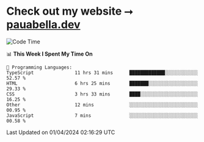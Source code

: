 # Check out my website ⭢ [pauabella.dev](https://pauabella.dev)

<!--START_SECTION:waka-->
![Code Time](http://img.shields.io/badge/Code%20Time-3%2C161%20hrs%2048%20mins-blue)

📊 **This Week I Spent My Time On** 

```text
💬 Programming Languages: 
TypeScript               11 hrs 31 mins      █████████████░░░░░░░░░░░░   52.57 % 
HTML                     6 hrs 25 mins       ███████░░░░░░░░░░░░░░░░░░   29.33 % 
CSS                      3 hrs 33 mins       ████░░░░░░░░░░░░░░░░░░░░░   16.25 % 
Other                    12 mins             ░░░░░░░░░░░░░░░░░░░░░░░░░   00.95 % 
JavaScript               7 mins              ░░░░░░░░░░░░░░░░░░░░░░░░░   00.58 % 
```


 Last Updated on 01/04/2024 02:16:29 UTC
<!--END_SECTION:waka-->
